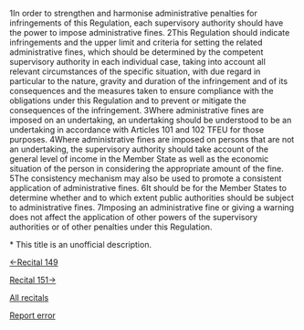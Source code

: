 
1In order to strengthen and harmonise administrative penalties for infringements of this Regulation, each supervisory authority should have the power to impose administrative fines. 2This Regulation should indicate infringements and the upper limit and criteria for setting the related administrative fines, which should be determined by the competent supervisory authority in each individual case, taking into account all relevant circumstances of the specific situation, with due regard in particular to the nature, gravity and duration of the infringement and of its consequences and the measures taken to ensure compliance with the obligations under this Regulation and to prevent or mitigate the consequences of the infringement. 3Where administrative fines are imposed on an undertaking, an undertaking should be understood to be an undertaking in accordance with Articles 101 and 102 TFEU for those purposes. 4Where administrative fines are imposed on persons that are not an undertaking, the supervisory authority should take account of the general level of income in the Member State as well as the economic situation of the person in considering the appropriate amount of the fine. 5The consistency mechanism may also be used to promote a consistent application of administrative fines. 6It should be for the Member States to determine whether and to which extent public authorities should be subject to administrative fines. 7Imposing an administrative fine or giving a warning does not affect the application of other powers of the supervisory authorities or of other penalties under this Regulation.


\* This title is an unofficial description.




[←Recital 149](https://gdpr-info.eu/recitals/no-149/ "149 - Penalties for Infringements of National Rules")


[Recital 151→](https://gdpr-info.eu/recitals/no-151/ "151 - Administrative Fines in Denmark and Estonia")


[All recitals](https://gdpr-info.eu/recitals/)

[Report error](https://gdpr-info.eu/gf/?TB_iframe=true&height=306 "Your message")

